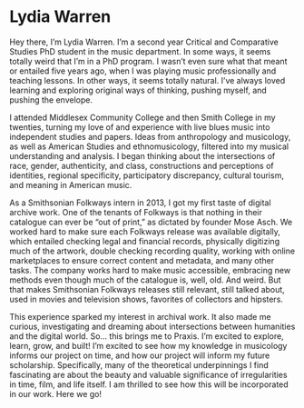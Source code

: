 # Lydia Warren



Hey there, I’m Lydia Warren. I’m a second year Critical and Comparative Studies PhD student in the music department. In some ways, it seems totally weird that I’m in a PhD program. I wasn’t even sure what that meant or entailed five years ago, when I was playing music professionally and teaching lessons. In other ways, it seems totally natural. I’ve always loved learning and exploring original ways of thinking, pushing myself, and pushing the envelope. 

I attended Middlesex Community College and then Smith College in my twenties, turning my love of and experience with live blues music into independent studies and papers. Ideas from anthropology and musicology, as well as American Studies and ethnomusicology, filtered into my musical understanding and analysis. I began thinking about the intersections of race, gender, authenticity, and class, constructions and perceptions of identities, regional specificity, participatory discrepancy, cultural tourism, and meaning in American music.

As a Smithsonian Folkways intern in 2013, I got my first taste of digital archive work. One of the tenants of Folkways is that nothing in their catalogue can ever be “out of print,” as dictated by founder Mose Asch. We worked hard to make sure each Folkways release was available digitally, which entailed checking legal and financial records, physically digitizing much of the artwork, double checking recording quality, working with online marketplaces to ensure correct content and metadata, and many other tasks. The company works hard to make music accessible, embracing new methods even though much of the catalogue is, well, old. And weird. But that makes Smithsonian Folkways releases still relevant, still talked about, used in movies and television shows, favorites of collectors and hipsters.

This experience sparked my interest in archival work. It also made me curious, investigating and dreaming about intersections between humanities and the digital world. So… this brings me to Praxis. I’m excited to explore, learn, grow, and built! I’m excited to see how my knowledge in musicology informs our project on time, and how our project will inform my future scholarship. Specifically, many of the theoretical underpinnings I find fascinating are about the beauty and valuable significance of irregularities in time, film, and life itself. I am thrilled to see how this will be incorporated in our work. Here we go!
